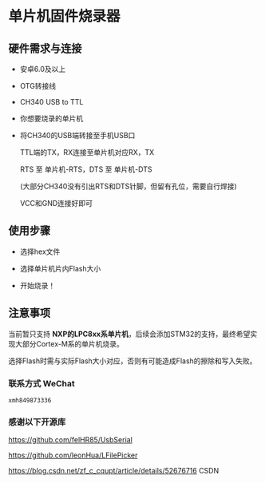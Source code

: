 # 单片机固件烧录器

## 硬件需求与连接

  - 安卓6.0及以上
  
  - OTG转接线
  
  - CH340 USB to TTL
  
  - 你想要烧录的单片机
  
  - 将CH340的USB端转接至手机USB口
  
    TTL端的TX，RX连接至单片机对应RX，TX
  
    RTS 至 单片机-RTS，DTS 至 单片机-DTS
    
    (大部分CH340没有引出RTS和DTS针脚，但留有孔位，需要自行焊接)
    
    VCC和GND连接好即可
  
## 使用步骤

  - 选择hex文件
  
  - 选择单片机片内Flash大小
  
  - 开始烧录！
  
  
## 注意事项
  
  当前暂只支持 **NXP的LPC8xx系单片机**，后续会添加STM32的支持，最终希望实现大部分Cortex-M系的单片机烧录。
  
  选择Flash时需与实际Flash大小对应，否则有可能造成Flash的擦除和写入失败。
  
  
  
### 联系方式 WeChat 
    xmh849873336
    
    
### 感谢以下开源库

https://github.com/felHR85/UsbSerial

https://github.com/leonHua/LFilePicker

https://blog.csdn.net/zf_c_cqupt/article/details/52676716 CSDN
